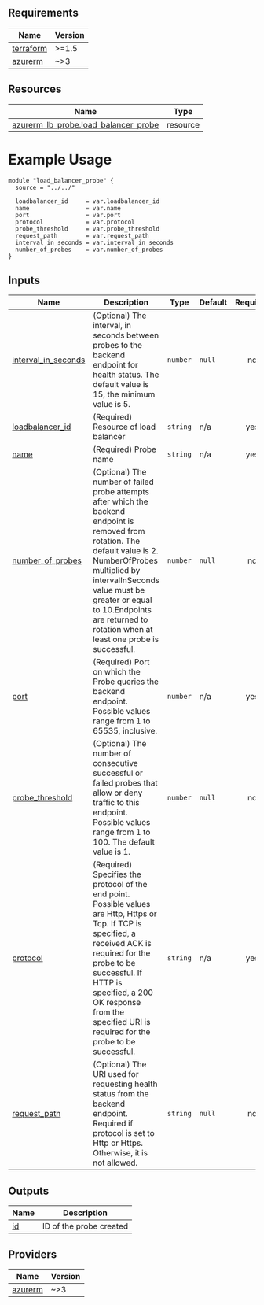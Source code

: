 <!-- BEGIN_TF_DOCS -->

## Requirements

| Name | Version |
|------|---------|
| <a name="requirement_terraform"></a> [terraform](#requirement\_terraform) | >=1.5 |
| <a name="requirement_azurerm"></a> [azurerm](#requirement\_azurerm) | ~>3 |

## Resources

| Name | Type |
|------|------|
| [azurerm_lb_probe.load_balancer_probe](https://registry.terraform.io/providers/hashicorp/azurerm/latest/docs/resources/lb_probe) | resource |

# Example Usage

```hcl
module "load_balancer_probe" {
  source = "../../"

  loadbalancer_id     = var.loadbalancer_id
  name                = var.name
  port                = var.port
  protocol            = var.protocol
  probe_threshold     = var.probe_threshold
  request_path        = var.request_path
  interval_in_seconds = var.interval_in_seconds
  number_of_probes    = var.number_of_probes
}
```
## Inputs

| Name | Description | Type | Default | Required |
|------|-------------|------|---------|:--------:|
| <a name="input_interval_in_seconds"></a> [interval\_in\_seconds](#input\_interval\_in\_seconds) | (Optional) The interval, in seconds between probes to the backend endpoint for health status. The default value is 15, the minimum value is 5. | `number` | `null` | no |
| <a name="input_loadbalancer_id"></a> [loadbalancer\_id](#input\_loadbalancer\_id) | (Required) Resource of load balancer | `string` | n/a | yes |
| <a name="input_name"></a> [name](#input\_name) | (Required) Probe name | `string` | n/a | yes |
| <a name="input_number_of_probes"></a> [number\_of\_probes](#input\_number\_of\_probes) | (Optional) The number of failed probe attempts after which the backend endpoint is removed from rotation. The default value is 2. NumberOfProbes multiplied by intervalInSeconds value must be greater or equal to 10.Endpoints are returned to rotation when at least one probe is successful. | `number` | `null` | no |
| <a name="input_port"></a> [port](#input\_port) | (Required) Port on which the Probe queries the backend endpoint. Possible values range from 1 to 65535, inclusive. | `number` | n/a | yes |
| <a name="input_probe_threshold"></a> [probe\_threshold](#input\_probe\_threshold) | (Optional) The number of consecutive successful or failed probes that allow or deny traffic to this endpoint. Possible values range from 1 to 100. The default value is 1. | `number` | `null` | no |
| <a name="input_protocol"></a> [protocol](#input\_protocol) | (Required) Specifies the protocol of the end point. Possible values are Http, Https or Tcp. If TCP is specified, a received ACK is required for the probe to be successful. If HTTP is specified, a 200 OK response from the specified URI is required for the probe to be successful. | `string` | n/a | yes |
| <a name="input_request_path"></a> [request\_path](#input\_request\_path) | (Optional) The URI used for requesting health status from the backend endpoint. Required if protocol is set to Http or Https. Otherwise, it is not allowed. | `string` | `null` | no |

## Outputs

| Name | Description |
|------|-------------|
| <a name="output_id"></a> [id](#output\_id) | ID of the probe created |

## Providers

| Name | Version |
|------|---------|
| <a name="provider_azurerm"></a> [azurerm](#provider\_azurerm) | ~>3 |
<!-- END_TF_DOCS -->